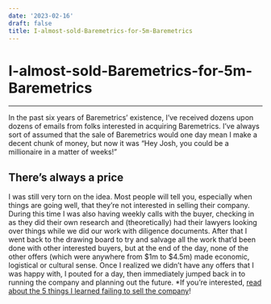 ```yaml
---
date: '2023-02-16'
draft: false
title: I-almost-sold-Baremetrics-for-5m-Baremetrics
---
```


# I-almost-sold-Baremetrics-for-5m-Baremetrics

***
In the past six years of Baremetrics’ existence, I’ve received dozens upon dozens of emails from folks interested in acquiring Baremetrics.
I’ve always sort of assumed that the sale of Baremetrics would one day mean I make a decent chunk of money, but now it was “Hey Josh, you could be a millionaire in a matter of weeks!”
## There’s always a price
I was still very torn on the idea.
Most people will tell you, especially when things are going well, that they’re not interested in selling their company.
During this time I was also having weekly calls with the buyer, checking in as they did their own research and (theoretically) had their lawyers looking over things while we did our work with diligence documents.
After that I went back to the drawing board to try and salvage all the work that’d been done with other interested buyers, but at the end of the day, none of the other offers (which were anywhere from $1m to $4.5m) made economic, logistical or cultural sense.
Once I realized we didn’t have any offers that I was happy with, I pouted for a day, then immediately jumped back in to running the company and planning out the future.
*If you’re interested, [read about the 5 things I learned failing to sell the company](https://baremetrics.com/blog/5-things-i-learned-failing-to-sell-baremetrics-for-5m)!
